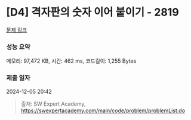 # [D4] 격자판의 숫자 이어 붙이기 - 2819 

[문제 링크](https://swexpertacademy.com/main/code/problem/problemDetail.do?contestProbId=AV7I5fgqEogDFAXB) 

### 성능 요약

메모리: 97,472 KB, 시간: 462 ms, 코드길이: 1,255 Bytes

### 제출 일자

2024-12-05 20:42



> 출처: SW Expert Academy, https://swexpertacademy.com/main/code/problem/problemList.do